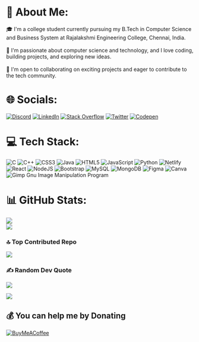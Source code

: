 # 💫 About Me:
🎓 I'm a college student currently pursuing my B.Tech in Computer Science and Business System at Rajalakshmi Engineering College, Chennai, India.<br><br>🔭 I'm passionate about computer science and technology, and I love coding, building projects, and exploring new ideas.<br><br>🤝 I'm open to collaborating on exciting projects and eager to contribute to the tech community.

# 🌐 Socials:
[![Discord](https://img.shields.io/badge/Discord-%237289DA.svg?logo=discord&logoColor=white)](https://discord.gg/https://discord.gg/YxHHZAtt) [![LinkedIn](https://img.shields.io/badge/LinkedIn-%230077B5.svg?logo=linkedin&logoColor=white)](https://linkedin.com/in/jeevan-muthu) [![Stack Overflow](https://img.shields.io/badge/-Stackoverflow-FE7A16?logo=stack-overflow&logoColor=white)](https://stackoverflow.com/users/14970635) [![Twitter](https://img.shields.io/badge/Twitter-%231DA1F2.svg?logo=Twitter&logoColor=white)](https://twitter.com/jeevanmuthu_) [![Codepen](https://img.shields.io/badge/Codepen-000000?style=for-the-badge&logo=codepen&logoColor=white)](https://codepen.io/jeevan2305) 

# 💻 Tech Stack:
![C](https://img.shields.io/badge/c-%2300599C.svg?style=for-the-badge&logo=c&logoColor=white) ![C++](https://img.shields.io/badge/c++-%2300599C.svg?style=for-the-badge&logo=c%2B%2B&logoColor=white) ![CSS3](https://img.shields.io/badge/css3-%231572B6.svg?style=for-the-badge&logo=css3&logoColor=white) ![Java](https://img.shields.io/badge/java-%23ED8B00.svg?style=for-the-badge&logo=java&logoColor=white) ![HTML5](https://img.shields.io/badge/html5-%23E34F26.svg?style=for-the-badge&logo=html5&logoColor=white) ![JavaScript](https://img.shields.io/badge/javascript-%23323330.svg?style=for-the-badge&logo=javascript&logoColor=%23F7DF1E) ![Python](https://img.shields.io/badge/python-3670A0?style=for-the-badge&logo=python&logoColor=ffdd54) ![Netlify](https://img.shields.io/badge/netlify-%23000000.svg?style=for-the-badge&logo=netlify&logoColor=#00C7B7) ![React](https://img.shields.io/badge/react-%2320232a.svg?style=for-the-badge&logo=react&logoColor=%2361DAFB) ![NodeJS](https://img.shields.io/badge/node.js-6DA55F?style=for-the-badge&logo=node.js&logoColor=white) ![Bootstrap](https://img.shields.io/badge/bootstrap-%23563D7C.svg?style=for-the-badge&logo=bootstrap&logoColor=white) ![MySQL](https://img.shields.io/badge/mysql-%2300f.svg?style=for-the-badge&logo=mysql&logoColor=white) ![MongoDB](https://img.shields.io/badge/MongoDB-%234ea94b.svg?style=for-the-badge&logo=mongodb&logoColor=white) 	![Figma](https://img.shields.io/badge/figma-%23F24E1E.svg?style=for-the-badge&logo=figma&logoColor=white) ![Canva](https://img.shields.io/badge/Canva-%2300C4CC.svg?style=for-the-badge&logo=Canva&logoColor=white) ![Gimp Gnu Image Manipulation Program](https://img.shields.io/badge/Gimp-657D8B?style=for-the-badge&logo=gimp&logoColor=FFFFFF)

# 📊 GitHub Stats:
![](https://github-readme-streak-stats.herokuapp.com/?user=Jeevan2305&theme=onedark&hide_border=true)<br/>
![](https://github-readme-stats.vercel.app/api/top-langs/?username=Jeevan2305&theme=onedark&hide_border=true&include_all_commits=true&count_private=true&layout=compact)

### 🔝 Top Contributed Repo
![](https://github-contributor-stats.vercel.app/api?username=Jeevan2305&limit=5&theme=dark&combine_all_yearly_contributions=true)

### ✍️ Random Dev Quote
![](https://quotes-github-readme.vercel.app/api?type=horizontal&theme=radical)

[![](https://visitcount.itsvg.in/api?id=Jeevan2305&icon=0&color=0)](https://visitcount.itsvg.in)

## 💰 You can help me by Donating
  [![BuyMeACoffee](https://img.shields.io/badge/Buy%20Me%20a%20Coffee-ffdd00?style=for-the-badge&logo=buy-me-a-coffee&logoColor=black)](https://buymeacoffee.com/jeevanmuthu) 
  
